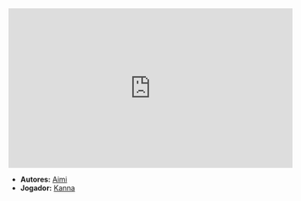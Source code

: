 <iframe width="560" height="315" src="https://www.youtube.com/embed/KHsMv0TIHf0?si=MTPBtb2YD4jd5DkG" title="YouTube video player" frameborder="0" allow="accelerometer; autoplay; clipboard-write; encrypted-media; gyroscope; picture-in-picture; web-share" referrerpolicy="strict-origin-when-cross-origin" allowfullscreen></iframe>

- **Autores:** [Aimi](content/Autores/Aimi.md)
- **Jogador:** [Kanna](content/Jogadores/Kanna.md)